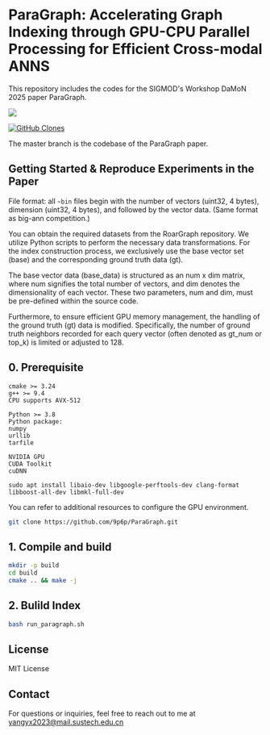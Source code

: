 # ParaGraph: Accelerating Graph Indexing through GPU-CPU Parallel Processing for Efficient Cross-modal ANNS

This repository includes the codes for the SIGMOD's Workshop DaMoN 2025 paper ParaGraph.

![](https://api.visitorbadge.io/api/VisitorHit?user=9p6p&repo=ParaGraph&countColor=%237B1E7A)

[![GitHub Clones](https://img.shields.io/badge/dynamic/json?color=success&label=Clone&query=count&url=https://gist.githubusercontent.com/9p6p/cf0fb22e0e7c80f5fed949e53d29eaca/raw/clone.json&logo=github)]((https://github.com/MShawon/github-clone-count-badge))

The master branch is the codebase of the ParaGraph paper.

## Getting Started & Reproduce Experiments in the Paper
File format: all `~bin` files begin with the number of vectors (uint32, 4 bytes), dimension (uint32, 4 bytes), and followed by the vector data. (Same format as big-ann competition.)

You can obtain the required datasets from the RoarGraph repository. We utilize Python scripts to perform the necessary data transformations. For the index construction process, we exclusively use the base vector set (base) and the corresponding ground truth data (gt).

The base vector data (base_data) is structured as an num x dim matrix, where num signifies the total number of vectors, and dim denotes the dimensionality of each vector. These two parameters, num and dim, must be pre-defined within the source code.

Furthermore, to ensure efficient GPU memory management, the handling of the ground truth (gt) data is modified. Specifically, the number of ground truth neighbors recorded for each query vector (often denoted as gt_num or top_k) is limited or adjusted to 128.

## 0. Prerequisite
```
cmake >= 3.24
g++ >= 9.4
CPU supports AVX-512

Python >= 3.8
Python package:
numpy
urllib
tarfile

NVIDIA GPU
CUDA Toolkit
cuDNN
```

```
sudo apt install libaio-dev libgoogle-perftools-dev clang-format libboost-all-dev libmkl-full-dev
```

You can refer to additional resources to configure the GPU environment.

```bash
git clone https://github.com/9p6p/ParaGraph.git
```

## 1. Compile and build
```bash
mkdir -p build
cd build
cmake .. && make -j
```

## 2. Bulild Index
```bash
bash run_paragraph.sh
```

## License
MIT License

## Contact
For questions or inquiries, feel free to reach out to me at
[yangyx2023@mail.sustech.edu.cn](mailto:yangyx2023@mail.sustech.edu.cn)